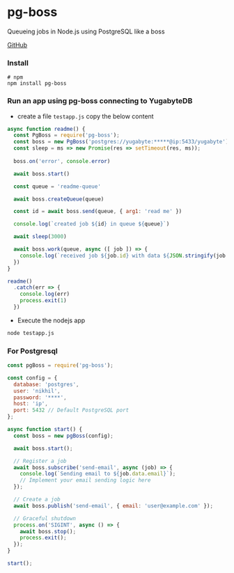 # pg-boss

Queueing jobs in Node.js using PostgreSQL like a boss

[GitHub](https://github.com/timgit/pg-boss)

### Install

```
# npm
npm install pg-boss
```

### Run an app using pg-boss connecting to YugabyteDB

- create a file `testapp.js` copy the below content

```js
async function readme() {
  const PgBoss = require('pg-boss');
  const boss = new PgBoss('postgres://yugabyte:*****@ip:5433/yugabyte');
  const sleep = ms => new Promise(res => setTimeout(res, ms));
  
  boss.on('error', console.error)

  await boss.start()

  const queue = 'readme-queue'

  await boss.createQueue(queue)

  const id = await boss.send(queue, { arg1: 'read me' })

  console.log(`created job ${id} in queue ${queue}`)

  await sleep(3000)

  await boss.work(queue, async ([ job ]) => {
    console.log(`received job ${job.id} with data ${JSON.stringify(job.data)}`)
  })
}

readme()
  .catch(err => {
    console.log(err)
    process.exit(1)
  })
```

- Execute the nodejs app

```sh
node testapp.js
```

### For Postgresql

```js
const pgBoss = require('pg-boss');

const config = {
  database: 'postgres',
  user: 'nikhil',
  password: '****',
  host: 'ip',
  port: 5432 // Default PostgreSQL port
};

async function start() {
  const boss = new pgBoss(config);

  await boss.start();

  // Register a job
  await boss.subscribe('send-email', async (job) => {
    console.log(`Sending email to ${job.data.email}`);
    // Implement your email sending logic here
  });

  // Create a job
  await boss.publish('send-email', { email: 'user@example.com' });

  // Graceful shutdown
  process.on('SIGINT', async () => {
    await boss.stop();
    process.exit();
  });
}

start();

